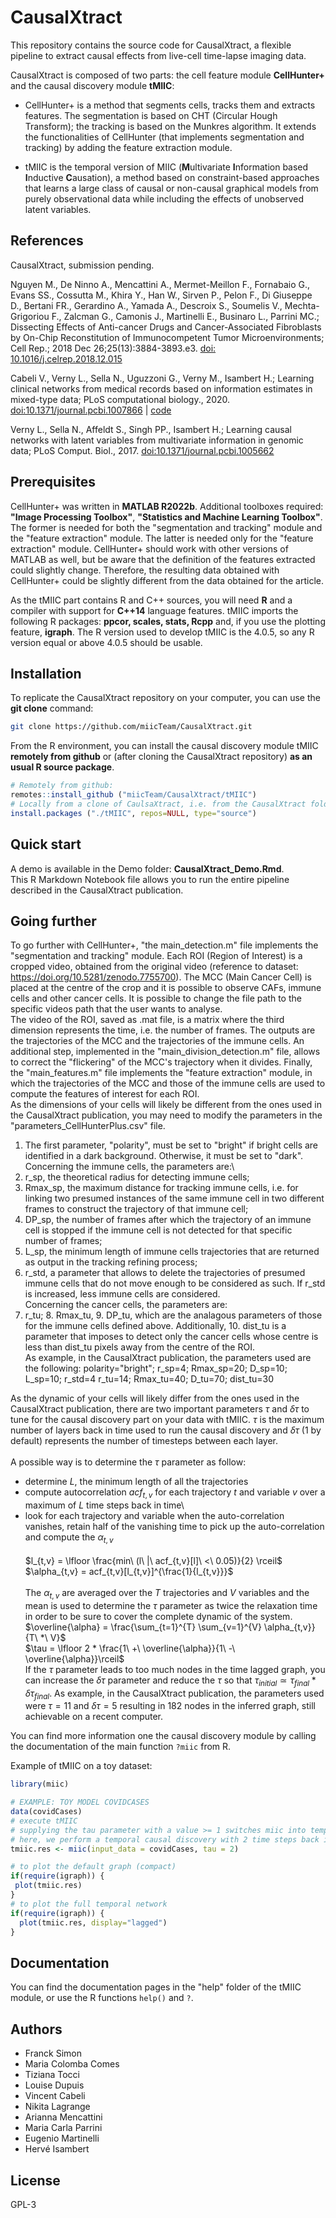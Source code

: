 # CausalXtract

This repository contains the source code for CausalXtract, a flexible pipeline to extract causal effects from live-cell time-lapse imaging data.

CausalXtract is composed of two parts: the cell feature module **CellHunter+** and the causal discovery module **tMIIC**:

* CellHunter+ is a method that segments cells, tracks them and extracts features. The segmentation is based on CHT (Circular Hough Transform); the tracking is based on the Munkres algorithm. 
It extends the functionalities of CellHunter (that implements segmentation and tracking) by adding the feature extraction module.

* tMIIC is the temporal version of MIIC (**M**ultivariate **I**nformation based **I**nductive **C**ausation), a method based on constraint-based approaches that learns a large class of causal or non-causal graphical models from purely observational data while including the effects of unobserved latent variables.


## References

CausalXtract, submission pending.

Nguyen M., De Ninno A., Mencattini A., Mermet-Meillon F., Fornabaio G., Evans SS., Cossutta M., Khira Y., Han W., Sirven P., Pelon F., Di Giuseppe D., Bertani FR., Gerardino A., Yamada A., Descroix S., Soumelis V., Mechta-Grigoriou F., Zalcman G., Camonis J., Martinelli E., Businaro L., Parrini MC.; Dissecting Effects of Anti-cancer Drugs and Cancer-Associated Fibroblasts by On-Chip Reconstitution of Immunocompetent Tumor Microenvironments; Cell Rep.; 2018 Dec 26;25(13):3884-3893.e3. [doi: 10.1016/j.celrep.2018.12.015](https://doi.org/10.1016/j.celrep.2018.12.015)

Cabeli V., Verny L., Sella N., Uguzzoni G., Verny M., Isambert H.; Learning clinical networks from medical records based on information estimates in mixed-type data; PLoS computational biology., 2020. [doi:10.1371/journal.pcbi.1007866](https://doi.org/10.1371/journal.pcbi.1007866) | [code](https://github.com/vcabeli/miic_PLoS)

Verny L., Sella N., Affeldt S., Singh PP., Isambert H.; Learning causal networks with latent variables from multivariate information in genomic data;  PLoS Comput. Biol., 2017. [doi:10.1371/journal.pcbi.1005662](https://doi.org/10.1371/journal.pcbi.1005662)


## Prerequisites

CellHunter+ was written in **MATLAB R2022b**. Additional toolboxes required: **"Image Processing Toolbox"**, **"Statistics and Machine Learning Toolbox"**. The former is needed for both the "segmentation and tracking" module and the "feature extraction" module. The latter is needed only for the "feature extraction" module. CellHunter+ should work with other versions of MATLAB as well, but be aware that the definition of the features extracted could slightly change. Therefore, the resulting data obtained with CellHunter+ could be slightly different from the data obtained for the article.

As the tMIIC part contains R and C++ sources, you will need **R** and a compiler with support for **C++14** language features. tMIIC imports the following R packages: **ppcor, scales, stats, Rcpp** and, if you use the plotting feature, **igraph**. The R version used to develop tMIIC is the 4.0.5, so any R version equal or above 4.0.5 should be usable.

## Installation

To replicate the CausalXtract repository on your computer, you can use the **git clone** command:

```bash
git clone https://github.com/miicTeam/CausalXtract.git
```

From the R environment, you can install the causal discovery module tMIIC **remotely from github** or (after cloning the CausalXtract repository) **as an usual R source package**.
```R
# Remotely from github:
remotes::install_github ("miicTeam/CausalXtract/tMIIC")
# Locally from a clone of CaulsaXtract, i.e. from the CausalXtract folder:
install.packages ("./tMIIC", repos=NULL, type="source") 
```

## Quick start

A demo is available in the Demo folder: **CausalXtract_Demo.Rmd**.\
This R Markdown Notebook file allows you to run the entire pipeline described in the CausalXtract publication.

## Going further

To go further with CellHunter+, "the main_detection.m" file implements the "segmentation and tracking" module. Each ROI (Region of Interest) is a cropped video, obtained from the original video (reference to dataset: https://doi.org/10.5281/zenodo.7755700). The MCC (Main Cancer Cell) is placed at the centre of the crop and it is possible to observe CAFs, immune cells and other cancer cells. 
It is possible to change the file path to the specific videos path that the user wants to analyse.\
The video of the ROI, saved as .mat file, is a matrix where the third dimension represents the time, i.e. the number of frames. 
The outputs are the trajectories of the MCC and the trajectories of the immune cells.
An additional step, implemented in the "main_division_detection.m" file, allows to correct the "flickering" of the MCC's trajectory when it divides.
Finally, the "main_features.m" file implements the "feature extraction" module, in which the trajectories of the MCC and those of the immune cells are used to compute the features of interest for each ROI.
\
As the dimensions of your cells will likely be different from the ones used in the CausalXtract publication, you may need to modify the parameters in the "parameters_CellHunterPlus.csv" file.
1. The first parameter, "polarity", must be set to "bright" if bright cells are identified in a dark background. Otherwise, it must be set to "dark".\
Concerning the immune cells, the parameters are:\
2. r_sp, the theoretical radius for detecting immune cells; 
3. Rmax_sp, the maximum distance for tracking immune cells, i.e. for linking two presumed instances of the same immune cell in two different frames to construct the trajectory of that immune cell; 
4. DP_sp, the number of frames after which the trajectory of an immune cell is stopped if the immune cell is not detected for that specific number of frames;
5. L_sp, the minimum length of immune cells trajectories that are returned as output in the tracking refining process;
6. r_std, a parameter that allows to delete the trajectories of presumed immune cells that do not move enough to be considered as such. If r_std is increased, less immune cells are considered.\
Concerning the cancer cells, the parameters are: 
7. r_tu; 8. Rmax_tu, 9. DP_tu, which are the analagous parameters of those for the immune cells defined above.
Additionally, 10. dist_tu is a parameter that imposes to detect only the cancer cells whose centre is less than dist_tu pixels away from the centre of the ROI.\
As example, in the CausalXtract publication, the parameters used are the following:
polarity="bright";
r_sp=4; Rmax_sp=20; D_sp=10; L_sp=10; r_std=4
r_tu=14; Rmax_tu=40; D_tu=70; dist_tu=30

As the dynamic of your cells will likely differ from the ones used in the CausalXtract publication, there are two important parameters $\tau$ and $\delta\tau$ to tune for the causal discovery part on your data with tMIIC.
$\tau$ is the maximum number of layers back in time used to run the causal
discovery and $\delta\tau$ (1 by default) represents the number of timesteps between each layer.\
\
A possible way is to determine the $\tau$ parameter as follow:
- determine $L$, the minimum length of all the trajectories
- compute autocorrelation $acf_{t,v}$ for each trajectory $t$ and variable $v$ 
  over a maximum of $L$ time steps back in time\
- look for each trajectory and variable when the auto-correlation vanishes, retain half of the vanishing time to pick up the auto-correlation and compute the $\alpha_{t,v}$\
\
$l_{t,v} = \lfloor \frac{min\ (l\ |\ acf_{t,v}[l]\ <\ 0.05)}{2} \rceil$ \
$\alpha_{t,v} = acf_{t,v}[l_{t,v}]^{\frac{1}{l_{t,v}}}$ \
\
The $\alpha_{t,v}$ are averaged over the $T$ trajectories and $V$ variables and the mean is used to determine the $\tau$ parameter as twice the relaxation time in order to be sure to cover the complete dynamic of the system.
\
$\overline{\alpha} = \frac{\sum_{t=1}^{T} \sum_{v=1}^{V} \alpha_{t,v}}{T\ *\ V}$ \
$\tau = \lfloor 2 * \frac{1\ +\ \overline{\alpha}}{1\ -\ \overline{\alpha}}\rceil$ \
If the $\tau$ parameter leads to too much nodes in the time lagged graph, 
you can increase the $\delta\tau$ parameter and reduce the $\tau$ so that $\tau_{initial} \simeq \tau_{final} * \delta\tau_{final}$. 
As example, in the CausalXtract publication, the parameters used were 
$\tau=11$ and $\delta\tau=5$ resulting in 182 nodes in the inferred graph, still 
achievable on a recent computer.

You can find more information one the causal discovery module by calling the documentation of the main function `?miic` from R.

Example of tMIIC on a toy dataset:
```R
library(miic)

# EXAMPLE: TOY MODEL COVIDCASES
data(covidCases)
# execute tMIIC
# supplying the tau parameter with a value >= 1 switches miic into temporal mode 
# here, we perform a temporal causal discovery with 2 time steps back in history 
tmiic.res <- miic(input_data = covidCases, tau = 2)

# to plot the default graph (compact)
if(require(igraph)) {
 plot(tmiic.res)
}
# to plot the full temporal network
if(require(igraph)) {
  plot(tmiic.res, display="lagged")
}
```

## Documentation

You can find the documentation pages in the "help" folder of the tMIIC module, or use the R functions `help()` and `?`.

## Authors
- Franck Simon
- Maria Colomba Comes
- Tiziana Tocci
- Louise Dupuis
- Vincent Cabeli
- Nikita Lagrange 
- Arianna Mencattini
- Maria Carla Parrini
- Eugenio Martinelli
- Hervé Isambert

## License
GPL-3
